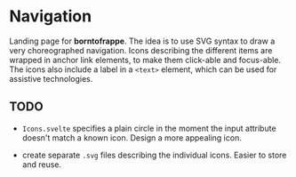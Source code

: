 # Navigation

Landing page for **borntofrappe**. The idea is to use SVG syntax to draw a very choreographed navigation. Icons describing the different items are wrapped in anchor link elements, to make them click-able and focus-able. The icons also include a label in a `<text>` element, which can be used for assistive technologies.

## TODO

- `Icons.svelte` specifies a plain circle in the moment the input attribute doesn't match a known icon. Design a more appealing icon.

- create separate `.svg` files describing the individual icons. Easier to store and reuse.
